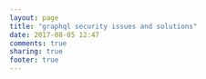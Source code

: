 ```yaml
---
layout: page
title: "graphql security issues and solutions"
date: 2017-08-05 12:47
comments: true
sharing: true
footer: true
---
```

